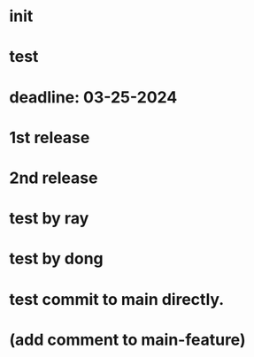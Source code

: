 # init

# test

# deadline: 03-25-2024

# 1st release

# 2nd release

# test by ray

# test by dong

# test commit to main directly.

# (add comment to main-feature)
